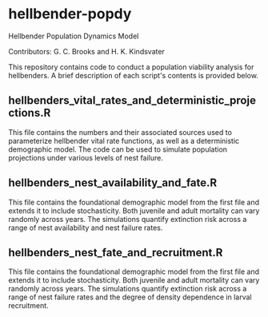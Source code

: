 # hellbender-popdy
Hellbender Population Dynamics Model

Contributors: G. C. Brooks and H. K. Kindsvater

This repository contains code to conduct a population viability analysis for hellbenders. A brief description of each script's contents is provided below.

## hellbenders_vital_rates_and_deterministic_projections.R
This file contains the numbers and their associated sources used to parameterize hellbender vital rate functions, as well as a deterministic demographic model. The code can be used to simulate population projections under various levels of nest failure. 

## hellbenders_nest_availability_and_fate.R
This file contains the foundational demographic model from the first file and extends it to include stochasticity. Both juvenile and adult mortality can vary randomly across years. The simulations quantify extinction risk across a range of nest availability and nest failure rates.  

## hellbenders_nest_fate_and_recruitment.R
This file contains the foundational demographic model from the first file and extends it to include stochasticity. Both juvenile and adult mortality can vary randomly across years. The simulations quantify extinction risk across a range of nest failure rates and the degree of density dependence in larval recruitment.  
